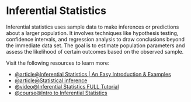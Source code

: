 # Inferential Statistics

Inferential statistics uses sample data to make inferences or predictions about a larger population. It involves techniques like hypothesis testing, confidence intervals, and regression analysis to draw conclusions beyond the immediate data set. The goal is to estimate population parameters and assess the likelihood of certain outcomes based on the observed sample.

Visit the following resources to learn more:

- [@article@Inferential Statistics | An Easy Introduction & Examples](https://www.scribbr.com/statistics/inferential-statistics/)
- [@article@Statistical inference](https://en.wikipedia.org/wiki/Statistical_inference)
- [@video@Inferential Statistics FULL Tutorial](https://www.youtube.com/watch?v=6E6pB5JFLgM)
- [@course@Intro to Inferential Statistics](https://www.udacity.com/course/intro-to-inferential-statistics--ud201)